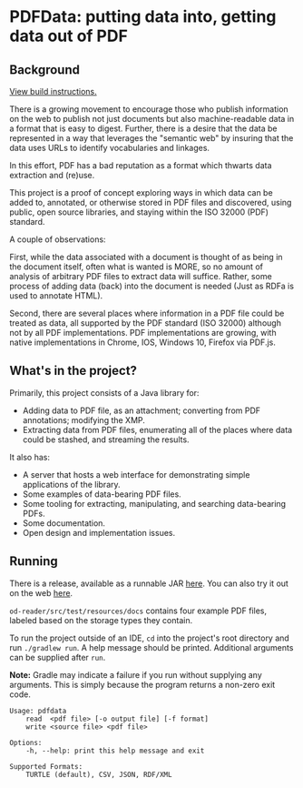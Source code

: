 # PDFData: putting data into, getting data out of PDF

## Background

[View build instructions.](BUILD.md)

There is a growing movement to encourage those who publish information on the web to publish not just documents but also machine-readable data in a format that is easy to digest. Further, there is a desire that the data be represented in a way that leverages the "semantic web" by insuring that the data uses URLs to identify vocabularies and linkages.

In this effort, PDF has a bad reputation as a format which thwarts data extraction and (re)use.

This project is a proof of concept exploring ways in which data can be added to, annotated, or otherwise stored in PDF
files and discovered, using public, open source libraries, and staying within the ISO 32000 (PDF) standard.

A couple of observations: 

First, while the data associated with a document is thought of as being in the document itself, often what is wanted is MORE, so no amount of analysis of arbitrary PDF files to extract data will suffice. Rather, some process of adding data (back) into the document is needed (Just as RDFa is used to annotate HTML).  

Second, there are several places where information in a PDF file could be treated as data, all supported by the PDF standard (ISO 32000) although not by all PDF implementations. PDF implementations are growing, with native implementations in Chrome, IOS, Windows 10, Firefox via PDF.js.

## What's in the project?

Primarily, this project consists of a Java library for:

* Adding data to PDF file, as an attachment; converting from PDF annotations; modifying the XMP. 
* Extracting data from PDF files, enumerating all of the places where data could be stashed, and streaming the results.

It also has:

* A server that hosts a web interface for demonstrating simple applications of the library.
* Some examples of data-bearing PDF files.
* Some tooling for extracting, manipulating, and searching data-bearing PDFs.
* Some documentation.
* Open design and implementation issues.


## Running

There is a release, available as a runnable JAR [here](https://github.com/Aiybe/PDFData/releases).
You can also try it out on the web [here](https://pdf.abe.im).

`od-reader/src/test/resources/docs` contains four example PDF files, labeled based on the storage types they contain.

To run the project outside of an IDE, `cd` into the project's root directory and run `./gradlew run`.
A help message should be printed. Additional arguments can be supplied after `run`.

__Note:__ Gradle may indicate a failure if you run without supplying any arguments.
This is simply because the program returns a non-zero exit code.

    Usage: pdfdata
        read  <pdf file> [-o output file] [-f format]
        write <source file> <pdf file>
    
    Options:
        -h, --help: print this help message and exit
    
    Supported Formats:
        TURTLE (default), CSV, JSON, RDF/XML
